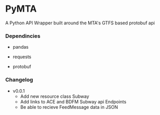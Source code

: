 # PyMTA
A Python API Wrapper built around the MTA's GTFS based protobuf api


### Dependincies

- pandas

- requests

- protobuf

### Changelog

- v0.0.1
  - Add new resource class Subway
  - Add links to ACE and BDFM Subway api Endpoints
  - Be able to recieve FeedMessage data in JSON
